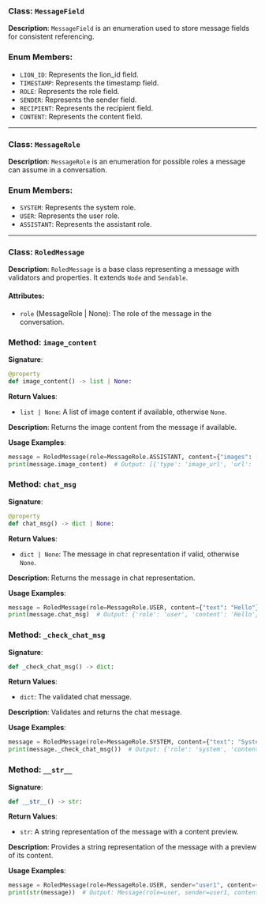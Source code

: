 
### Class: `MessageField`

**Description**:
`MessageField` is an enumeration used to store message fields for consistent referencing. 

### Enum Members:
- `LION_ID`: Represents the lion_id field.
- `TIMESTAMP`: Represents the timestamp field.
- `ROLE`: Represents the role field.
- `SENDER`: Represents the sender field.
- `RECIPIENT`: Represents the recipient field.
- `CONTENT`: Represents the content field.

---

### Class: `MessageRole`

**Description**:
`MessageRole` is an enumeration for possible roles a message can assume in a conversation.

### Enum Members:
- `SYSTEM`: Represents the system role.
- `USER`: Represents the user role.
- `ASSISTANT`: Represents the assistant role.

---

### Class: `RoledMessage`

**Description**:
`RoledMessage` is a base class representing a message with validators and properties. It extends `Node` and `Sendable`.

#### Attributes:
- `role` (MessageRole | None): The role of the message in the conversation.

### Method: `image_content`

**Signature**:
```python
@property
def image_content() -> list | None:
```

**Return Values**:
- `list | None`: A list of image content if available, otherwise `None`.

**Description**:
Returns the image content from the message if available.

**Usage Examples**:
```python
message = RoledMessage(role=MessageRole.ASSISTANT, content={"images": [{"type": "image_url", "url": "example.com/image1"}, {"type": "image_url", "url": "example.com/image2"}]})
print(message.image_content)  # Output: [{'type': 'image_url', 'url': 'example.com/image1'}, {'type': 'image_url', 'url': 'example.com/image2'}]
```

### Method: `chat_msg`

**Signature**:
```python
@property
def chat_msg() -> dict | None:
```

**Return Values**:
- `dict | None`: The message in chat representation if valid, otherwise `None`.

**Description**:
Returns the message in chat representation.

**Usage Examples**:
```python
message = RoledMessage(role=MessageRole.USER, content={"text": "Hello"})
print(message.chat_msg)  # Output: {'role': 'user', 'content': 'Hello'}
```

### Method: `_check_chat_msg`

**Signature**:
```python
def _check_chat_msg() -> dict:
```

**Return Values**:
- `dict`: The validated chat message.

**Description**:
Validates and returns the chat message.

**Usage Examples**:
```python
message = RoledMessage(role=MessageRole.SYSTEM, content={"text": "System update"})
print(message._check_chat_msg())  # Output: {'role': 'system', 'content': 'System update'}
```

### Method: `__str__`

**Signature**:
```python
def __str__() -> str:
```

**Return Values**:
- `str`: A string representation of the message with a content preview.

**Description**:
Provides a string representation of the message with a preview of its content.

**Usage Examples**:
```python
message = RoledMessage(role=MessageRole.USER, sender="user1", content={"text": "This is a test message."})
print(str(message))  # Output: Message(role=user, sender=user1, content='{'text': 'This is a test message.'}')
```
